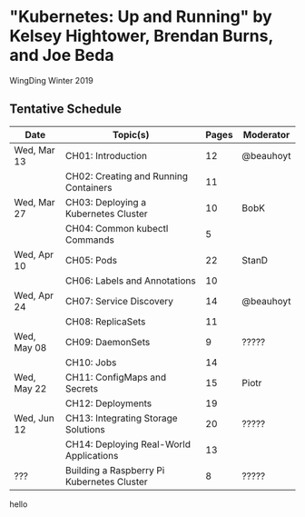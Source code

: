 # "Kubernetes: Up and Running" by Kelsey Hightower, Brendan Burns, and Joe Beda

WingDing Winter 2019

## Tentative Schedule

| Date        | Topic(s)                                  | Pages | Moderator |
|-------------|-------------------------------------------|-------|-----------|
| Wed, Mar 13 | CH01: Introduction                        |    12 | @beauhoyt |
|             | CH02: Creating and Running Containers     |    11 |           |
| Wed, Mar 27 | CH03: Deploying a Kubernetes Cluster      |    10 | BobK      |
|             | CH04: Common kubectl Commands             |     5 |           |
| Wed, Apr 10 | CH05: Pods                                |    22 | StanD     |
|             | CH06: Labels and Annotations              |    10 |           |
| Wed, Apr 24 | CH07: Service Discovery                   |    14 | @beauhoyt |
|             | CH08: ReplicaSets                         |    11 |           |
| Wed, May 08 | CH09: DaemonSets                          |     9 | ?????     |
|             | CH10: Jobs                                |    14 |           |
| Wed, May 22 | CH11: ConfigMaps and Secrets              |    15 | Piotr     |
|             | CH12: Deployments                         |    19 |           |
| Wed, Jun 12 | CH13: Integrating Storage Solutions       |    20 | ?????     |
|             | CH14: Deploying Real-World Applications   |    13 |           |
| ???         | Building a Raspberry Pi Kubernetes Cluster|     8 | ?????     |
hello
